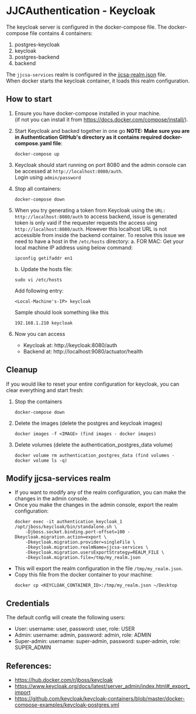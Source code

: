 # JJCAuthentication - Keycloak

The keycloak server is configured in the docker-compose file. The docker-compose file contains 4 containers:
1) postgres-keycloak
2) keycloak
3) postgres-backend
4) backend

The `jjcsa-services` realm is configured in the [jjcsa-realm.json](jjcsa-realm.json) file.  
When docker starts the keycloak container, it loads this realm configuration.

## How to start

1. Ensure you have docker-compose installed in your machine.  
    (if not you can install it from https://docs.docker.com/compose/install/).

2. Start Keycloak and backed together in one go
   **NOTE:** **Make sure you are in Authentication GitHub's directory as it contains required docker-compose.yaml file**:
    ```commandline
    docker-compose up
    ```

3. Keycloak should start running on port 8080 and the admin console can be accessed at `http://localhost:8080/auth`.  
    Login using `admin/password`

4. Stop all containers:
    ```commandline
    docker-compose down
    ```

5. When you try generating a token from Keycloak using the `URL: http://localhost:8080/auth` to access backend, issue is generated token is only vaid if the requester requests the access uing `http://localhost:8080/auth`.
However this localhost URL is not accessible from inside the backend container. 
To resolve this issue we need to have a host in the `/etc/hosts` directory:
   a. FOR MAC: Get your local machine IP address using below command:
    ```
    ipconfig getifaddr en1
    ```
   b. Update the hosts file:
    ```commandline
    sudo vi /etc/hosts
    ```
    Add following entry:
    ```
    <Local-Machine's-IP> keycloak
    ```
    Sample should look something like this 
    ```
    192.168.1.210 keycloak
    ```

6. Now you can access 
    - Keycloak at: http://keycloak:8080/auth
    - Backend at: http://localhost:9080/actuator/health




## Cleanup <It is PENDING>

If you would like to reset your entire configuration for keycloak, you can clear everything and start fresh:

1. Stop the containers
    ```commandline
    docker-compose down
    ```
1. Delete the images (delete the postgres and keycloak images)
    ```commandline
    docker images -f <IMAGE> (find images - docker images)
    ```

1. Delete volumes (delete the authentication_postgres_data volume)
    ```commandline
    docker volume rm authentication_postgres_data (find volumes - docker volume ls -q)
    ```

## Modify jjcsa-services realm

- If you want to modify any of the realm configuration, you can make the changes in the admin console.
- Once you make the changes in the admin console, export the realm configuration:
    ```commandline
    docker exec -it authentication_keycloak_1 /opt/jboss/keycloak/bin/standalone.sh \
        -Djboss.socket.binding.port-offset=100 -Dkeycloak.migration.action=export \
        -Dkeycloak.migration.provider=singleFile \
        -Dkeycloak.migration.realmName=jjcsa-services \
        -Dkeycloak.migration.usersExportStrategy=REALM_FILE \
        -Dkeycloak.migration.file=/tmp/my_realm.json
    ```
- This will export the realm configuration in the file `/tmp/my_realm.json`.
- Copy this file from the docker container to your machine:
    ```commandline
    docker cp <KEYCLOAK_CONTAINER_ID>:/tmp/my_realm.json ~/Desktop
    ```

## Credentials
The default config will create the following users:
- User: username: user, password: user, role: USER
- Admin: username: admin, password: admin, role: ADMIN
- Super-admin: username: super-admin, password: super-admin, role: SUPER_ADMIN

## References:
- https://hub.docker.com/r/jboss/keycloak
- https://www.keycloak.org/docs/latest/server_admin/index.html#_export_import
- https://github.com/keycloak/keycloak-containers/blob/master/docker-compose-examples/keycloak-postgres.yml
